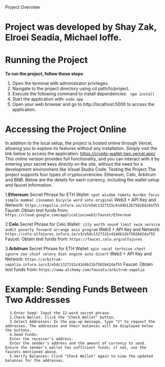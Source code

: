 Project Overview

# Project was developed by Shay Zak, Elroei Seadia, Michael Ioffe.

# Running the Project

**To run the project, follow these steps**:

1.  Open the terminal with administrator privileges.
2.  Navigate to the project directory using cd path/to/project.
3.  Execute the following command to install dependencies: ` npm install`
4.  Start the application with: `node app`
5.  Open your web browser and go to http://localhost:5000 to access the application.

# Accessing the Project Online

In addition to the local setup, the project is hosted online through Vercel, allowing you to explore its features without any installation. Simply visit the link below to access the application:
https://crypto-wallet-two.vercel.app/
This online version provides full functionality, and you can interact with it by entering your secret keys directly on the site, without the need for a development environment like Visual Studio Code.
Testing the Project
The project supports four types of cryptocurrencies: Ethereum, Celo, Arbitrum and BNB. Below are the details for each currency, including the wallet setup and faucet information.

1.**Ethereum**
Secret Phrase for ETH Wallet: `spot wisdom tomato burden focus simple mammal cinnamon bicycle word vote original`
Web3 + API Key and Network: `https://sepolia.infura.io/v3/e5dc1327315c41d4b12b7502842daf55`
Faucet: Obtain test funds from: `https://cloud.google.com/application/web3/faucet/Ethereum`

2.**Celo**
Secret Phrase for Celo Wallet:` city worth sound limit swim service audit poverty forward arrange axis program`
Web3 + API Key and Network:
`https://celo-alfajores.infura.io/v3/e5dc1327315c41d4b12b7502842daf55`
Faucet: Obtain test funds from:
`https://faucet.celo.org/alfajores`


3.**Arbitrum**
Secret Phrase for ETH Wallet: `spin vocal tortoise chest ignore zoo chief celery diet engine auto divert`
Web3 + API Key and Network:
`https://arbitrum-sepolia.infura.io/v3/e5dc1327315c41d4b12b7502842daf55`
Faucet: Obtain test funds from: `https://www.alchemy.com/faucets/arbitrum-sepolia`

# Example: Sending Funds Between Two Addresses

      1.Enter Seed: Input the 12-word secret phrase.
      2.Check Wallet: Click the "Check Wallet" button.
      3.Select Addresses: In the pop-up message, type "2" to request the addresses. The addresses and their balances will be displayed below the buttons.
      4.Send Funds:
      Enter the receiver's address.
      Enter the sender's address and the amount of currency to send. Ensure the sender's wallet has sufficient funds; if not, use the faucets mentioned above.
      5.Verify Balances: Click "Check Wallet" again to view the updated balances for the addresses.
